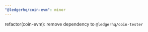 ```yaml
---
"@ledgerhq/coin-evm": minor
---
```


refactor(coin-evm): remove dependency to `@ledgerhq/coin-tester`
